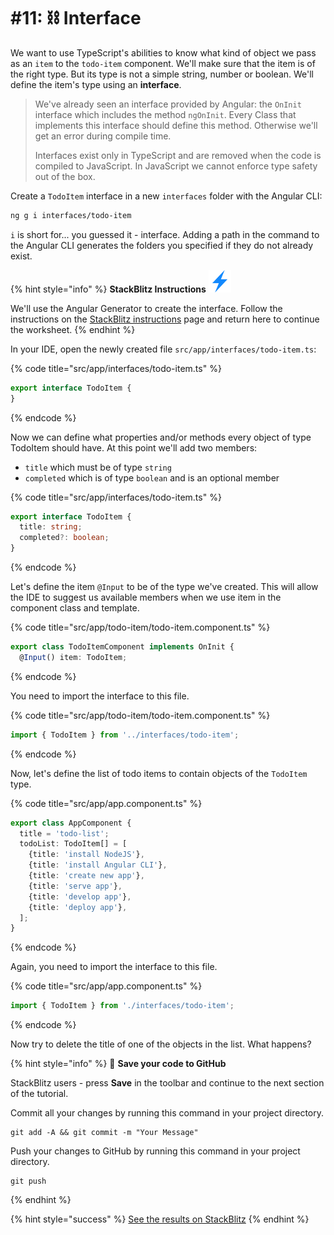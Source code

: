# #11: ⛓ Interface

We want to use TypeScript's abilities to know what kind of object we pass as an `item` to the `todo-item` component. We'll make sure that the item is of the right type. But its type is not a simple string, number or boolean. We'll define the item's type using an **interface**.

> We've already seen an interface provided by Angular: the `OnInit` interface which includes the method `ngOnInit`. Every Class that implements this interface should define this method. Otherwise we'll get an error during compile time.
>
> Interfaces exist only in TypeScript and are removed when the code is compiled to JavaScript. In JavaScript we cannot enforce type safety out of the box.

Create a `TodoItem` interface in a new `interfaces` folder with the Angular CLI:

```bash
ng g i interfaces/todo-item
```

`i` is short for... you guessed it - interface. Adding a path in the command to the Angular CLI generates the folders you specified if they do not already exist.

{% hint style="info" %}
**StackBlitz Instructions** ![](<../../.gitbook/assets/stackblitz-hint (1) (2).svg>)

We'll use the Angular Generator to create the interface. Follow the instructions on the [StackBlitz instructions](stackblitz.md) page and return here to continue the worksheet.
{% endhint %}

In your IDE, open the newly created file `src/app/interfaces/todo-item.ts`:

{% code title="src/app/interfaces/todo-item.ts" %}
```typescript
export interface TodoItem {
}
```
{% endcode %}

Now we can define what properties and/or methods every object of type TodoItem should have. At this point we'll add two members:

* `title` which must be of type `string`
* `completed` which is of type `boolean` and is an optional member&#x20;

{% code title="src/app/interfaces/todo-item.ts" %}
```typescript
export interface TodoItem {
  title: string;
  completed?: boolean;
}
```
{% endcode %}

Let's define the item `@Input` to be of the type we've created. This will allow the IDE to suggest us available members when we use item in the component class and template.

{% code title="src/app/todo-item/todo-item.component.ts" %}
```typescript
export class TodoItemComponent implements OnInit {
  @Input() item: TodoItem;
```
{% endcode %}

You need to import the interface to this file.

{% code title="src/app/todo-item/todo-item.component.ts" %}
```typescript
import { TodoItem } from '../interfaces/todo-item';
```
{% endcode %}

Now, let's define the list of todo items to contain objects of the `TodoItem` type.

{% code title="src/app/app.component.ts" %}
```typescript
export class AppComponent {
  title = 'todo-list';
  todoList: TodoItem[] = [
    {title: 'install NodeJS'},
    {title: 'install Angular CLI'},
    {title: 'create new app'},
    {title: 'serve app'},
    {title: 'develop app'},
    {title: 'deploy app'},
  ];
}
```
{% endcode %}

Again, you need to import the interface to this file.

{% code title="src/app/app.component.ts" %}
```typescript
import { TodoItem } from './interfaces/todo-item';
```
{% endcode %}

Now try to delete the title of one of the objects in the list. What happens?

{% hint style="info" %}
💾 **Save your code to GitHub**

StackBlitz users - press **Save** in the toolbar and continue to the next section of the tutorial.

Commit all your changes by running this command in your project directory.

```
git add -A && git commit -m "Your Message"
```

Push your changes to GitHub by running this command in your project directory.

```
git push
```
{% endhint %}

{% hint style="success" %}
[See the results on StackBlitz](https://stackblitz.com/github/ng-girls/todo-list-tutorial/tree/master/examples/0\_11-interface)
{% endhint %}
